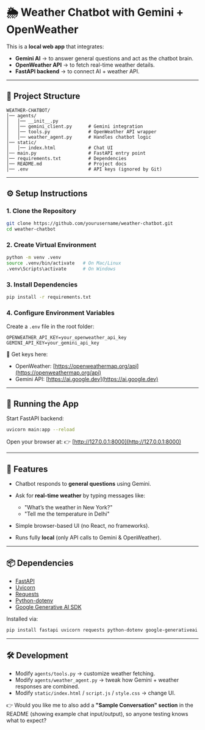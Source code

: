 # 🌦️ Weather Chatbot with Gemini + OpenWeather

This is a **local web app** that integrates:

* **Gemini AI** → to answer general questions and act as the chatbot brain.
* **OpenWeather API** → to fetch real-time weather details.
* **FastAPI backend** → to connect AI + weather API.

---

## 📂 Project Structure

```
WEATHER-CHATBOT/
│── agents/
│   │── __init__.py
│   │── gemini_client.py      # Gemini integration
│   │── tools.py              # OpenWeather API wrapper
│   │── weather_agent.py      # Handles chatbot logic
│── static/
│   │── index.html            # Chat UI
│── main.py                   # FastAPI entry point
│── requirements.txt          # Dependencies
│── README.md                 # Project docs
│── .env                      # API keys (ignored by Git)
```

---

## ⚙️ Setup Instructions

### 1. Clone the Repository

```bash
git clone https://github.com/yourusername/weather-chatbot.git
cd weather-chatbot
```

### 2. Create Virtual Environment

```bash
python -m venv .venv
source .venv/bin/activate   # On Mac/Linux
.venv\Scripts\activate      # On Windows
```

### 3. Install Dependencies

```bash
pip install -r requirements.txt
```

### 4. Configure Environment Variables

Create a `.env` file in the root folder:

```
OPENWEATHER_API_KEY=your_openweather_api_key
GEMINI_API_KEY=your_gemini_api_key
```

🔑 Get keys here:

* OpenWeather: [https://openweathermap.org/api](https://openweathermap.org/api)
* Gemini API: [https://ai.google.dev](https://ai.google.dev)

---

## 🚀 Running the App

Start FastAPI backend:

```bash
uvicorn main:app --reload
```

Open your browser at:
👉 [http://127.0.0.1:8000](http://127.0.0.1:8000)

---

## 💬 Features

* Chatbot responds to **general questions** using Gemini.
* Ask for **real-time weather** by typing messages like:

  * "What’s the weather in New York?"
  * "Tell me the temperature in Delhi"
* Simple browser-based UI (no React, no frameworks).
* Runs fully **local** (only API calls to Gemini & OpenWeather).

---

## 📦 Dependencies

* [FastAPI](https://fastapi.tiangolo.com/)
* [Uvicorn](https://www.uvicorn.org/)
* [Requests](https://docs.python-requests.org/)
* [Python-dotenv](https://pypi.org/project/python-dotenv/)
* [Google Generative AI SDK](https://ai.google.dev/)

Installed via:

```bash
pip install fastapi uvicorn requests python-dotenv google-generativeai
```

---

## 🛠️ Development

* Modify `agents/tools.py` → customize weather fetching.
* Modify `agents/weather_agent.py` → tweak how Gemini + weather responses are combined.
* Modify `static/index.html` / `script.js` / `style.css` → change UI.


👉 Would you like me to also add a **"Sample Conversation" section** in the README (showing example chat input/output), so anyone testing knows what to expect?
